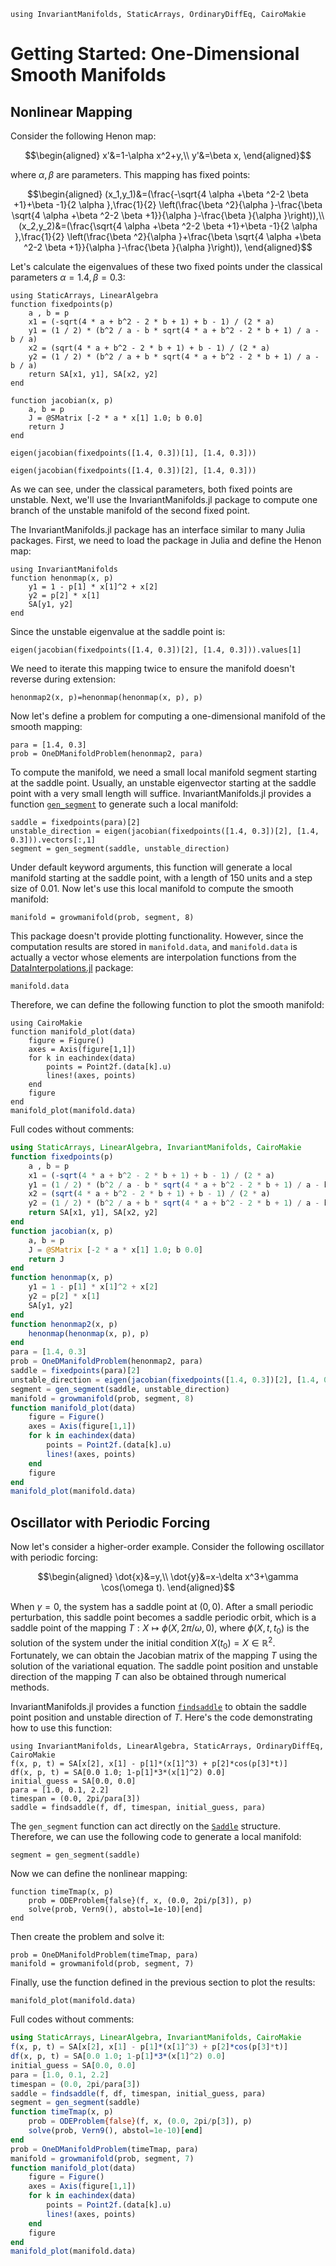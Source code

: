 ```@setup smooth_one
using InvariantManifolds, StaticArrays, OrdinaryDiffEq, CairoMakie
```
# Getting Started: One-Dimensional Smooth Manifolds

## Nonlinear Mapping
Consider the following Henon map:

```math
\begin{aligned}
x'&=1-\alpha x^2+y,\\
y'&=\beta x,
\end{aligned}
```

where $\alpha,\beta$ are parameters. This mapping has fixed points:

```math
\begin{aligned}
(x_1,y_1)&=(\frac{-\sqrt{4 \alpha +\beta ^2-2 \beta +1}+\beta -1}{2 \alpha },\frac{1}{2} \left(\frac{\beta ^2}{\alpha }-\frac{\beta  \sqrt{4 \alpha +\beta ^2-2 \beta +1}}{\alpha }-\frac{\beta }{\alpha }\right)),\\
(x_2,y_2)&=(\frac{\sqrt{4 \alpha +\beta ^2-2 \beta +1}+\beta -1}{2 \alpha },\frac{1}{2} \left(\frac{\beta ^2}{\alpha }+\frac{\beta  \sqrt{4 \alpha +\beta ^2-2 \beta +1}}{\alpha }-\frac{\beta }{\alpha }\right)),
\end{aligned}
```

Let's calculate the eigenvalues of these two fixed points under the classical parameters $\alpha=1.4,\beta=0.3$:

```@example smooth_one
using StaticArrays, LinearAlgebra
function fixedpoints(p)
    a , b = p
    x1 = (-sqrt(4 * a + b^2 - 2 * b + 1) + b - 1) / (2 * a)
    y1 = (1 / 2) * (b^2 / a - b * sqrt(4 * a + b^2 - 2 * b + 1) / a - b / a)
    x2 = (sqrt(4 * a + b^2 - 2 * b + 1) + b - 1) / (2 * a)
    y2 = (1 / 2) * (b^2 / a + b * sqrt(4 * a + b^2 - 2 * b + 1) / a - b / a)
    return SA[x1, y1], SA[x2, y2]
end

function jacobian(x, p)
    a, b = p
    J = @SMatrix [-2 * a * x[1] 1.0; b 0.0]
    return J
end
```

```@repl smooth_one
eigen(jacobian(fixedpoints([1.4, 0.3])[1], [1.4, 0.3]))
```

```@repl smooth_one
eigen(jacobian(fixedpoints([1.4, 0.3])[2], [1.4, 0.3]))
```

As we can see, under the classical parameters, both fixed points are unstable. Next, we'll use the InvariantManifolds.jl package to compute one branch of the unstable manifold of the second fixed point.

The InvariantManifolds.jl package has an interface similar to many Julia packages. First, we need to load the package in Julia and define the Henon map:

```@repl smooth_one
using InvariantManifolds
function henonmap(x, p)
    y1 = 1 - p[1] * x[1]^2 + x[2]
    y2 = p[2] * x[1]
    SA[y1, y2]
end
```

Since the unstable eigenvalue at the saddle point is:
```@repl smooth_one
eigen(jacobian(fixedpoints([1.4, 0.3])[2], [1.4, 0.3])).values[1]
```
We need to iterate this mapping twice to ensure the manifold doesn't reverse during extension:

```@repl smooth_one
henonmap2(x, p)=henonmap(henonmap(x, p), p)
```

Now let's define a problem for computing a one-dimensional manifold of the smooth mapping:

```@repl smooth_one
para = [1.4, 0.3]
prob = OneDManifoldProblem(henonmap2, para)
```

To compute the manifold, we need a small local manifold segment starting at the saddle point. Usually, an unstable eigenvector starting at the saddle point with a very small length will suffice. InvariantManifolds.jl provides a function [`gen_segment`](@ref) to generate such a local manifold:

```@example smooth_one
saddle = fixedpoints(para)[2]
unstable_direction = eigen(jacobian(fixedpoints([1.4, 0.3])[2], [1.4, 0.3])).vectors[:,1]
segment = gen_segment(saddle, unstable_direction)
```

Under default keyword arguments, this function will generate a local manifold starting at the saddle point, with a length of 150 units and a step size of 0.01. Now let's use this local manifold to compute the smooth manifold:

```@repl smooth_one
manifold = growmanifold(prob, segment, 8)
```

This package doesn't provide plotting functionality. However, since the computation results are stored in `manifold.data`, and `manifold.data` is actually a vector whose elements are interpolation functions from the [DataInterpolations.jl](https://github.com/SciML/DataInterpolations.jl) package:
```@repl smooth_one
manifold.data
```

Therefore, we can define the following function to plot the smooth manifold:

```@example smooth_one
using CairoMakie
function manifold_plot(data)
    figure = Figure()
    axes = Axis(figure[1,1])
    for k in eachindex(data)
        points = Point2f.(data[k].u)
        lines!(axes, points)
    end
    figure
end
manifold_plot(manifold.data)
```

Full codes without comments:
```julia
using StaticArrays, LinearAlgebra, InvariantManifolds, CairoMakie
function fixedpoints(p)
    a , b = p
    x1 = (-sqrt(4 * a + b^2 - 2 * b + 1) + b - 1) / (2 * a)
    y1 = (1 / 2) * (b^2 / a - b * sqrt(4 * a + b^2 - 2 * b + 1) / a - b / a)
    x2 = (sqrt(4 * a + b^2 - 2 * b + 1) + b - 1) / (2 * a)
    y2 = (1 / 2) * (b^2 / a + b * sqrt(4 * a + b^2 - 2 * b + 1) / a - b / a)
    return SA[x1, y1], SA[x2, y2]
end
function jacobian(x, p)
    a, b = p
    J = @SMatrix [-2 * a * x[1] 1.0; b 0.0]
    return J
end
function henonmap(x, p)
    y1 = 1 - p[1] * x[1]^2 + x[2]
    y2 = p[2] * x[1]
    SA[y1, y2]
end
function henonmap2(x, p)
    henonmap(henonmap(x, p), p)
end
para = [1.4, 0.3]
prob = OneDManifoldProblem(henonmap2, para)
saddle = fixedpoints(para)[2]
unstable_direction = eigen(jacobian(fixedpoints([1.4, 0.3])[2], [1.4, 0.3])).vectors[:,1]
segment = gen_segment(saddle, unstable_direction)
manifold = growmanifold(prob, segment, 8)
function manifold_plot(data)
    figure = Figure()
    axes = Axis(figure[1,1])
    for k in eachindex(data)
        points = Point2f.(data[k].u)
        lines!(axes, points)
    end
    figure
end
manifold_plot(manifold.data)
```

## Oscillator with Periodic Forcing

Now let's consider a higher-order example. Consider the following oscillator with periodic forcing:
```math
\begin{aligned}
\dot{x}&=y,\\
\dot{y}&=x-\delta x^3+\gamma \cos(\omega t).
\end{aligned}
```

When $\gamma=0$, the system has a saddle point at $(0,0)$. After a small periodic perturbation, this saddle point becomes a saddle periodic orbit, which is a saddle point of the mapping $T:X\mapsto \phi(X,2\pi/\omega,0)$, where $\phi(X,t,t_0)$ is the solution of the system under the initial condition $X(t_0)=X\in\mathbb{R}^2$. Fortunately, we can obtain the Jacobian matrix of the mapping $T$ using the solution of the variational equation. The saddle point position and unstable direction of the mapping $T$ can also be obtained through numerical methods.

InvariantManifolds.jl provides a function [`findsaddle`](@ref) to obtain the saddle point position and unstable direction of $T$. Here's the code demonstrating how to use this function:

```@example smooth_one
using InvariantManifolds, LinearAlgebra, StaticArrays, OrdinaryDiffEq, CairoMakie
f(x, p, t) = SA[x[2], x[1] - p[1]*(x[1]^3) + p[2]*cos(p[3]*t)]
df(x, p, t) = SA[0.0 1.0; 1-p[1]*3*(x[1]^2) 0.0]
initial_guess = SA[0.0, 0.0]
para = [1.0, 0.1, 2.2]
timespan = (0.0, 2pi/para[3])
saddle = findsaddle(f, df, timespan, initial_guess, para)
```

The `gen_segment` function can act directly on the [`Saddle`](@ref) structure. Therefore, we can use the following code to generate a local manifold:
```@repl smooth_one
segment = gen_segment(saddle)
```

Now we can define the nonlinear mapping:
```@repl smooth_one
function timeTmap(x, p)
    prob = ODEProblem{false}(f, x, (0.0, 2pi/p[3]), p)
    solve(prob, Vern9(), abstol=1e-10)[end]
end
```

Then create the problem and solve it:
```@repl smooth_one
prob = OneDManifoldProblem(timeTmap, para)
manifold = growmanifold(prob, segment, 7)
```
Finally, use the function defined in the previous section to plot the results:
```@example smooth_one
manifold_plot(manifold.data)
```

Full codes without comments:
```julia
using StaticArrays, LinearAlgebra, InvariantManifolds, CairoMakie
f(x, p, t) = SA[x[2], x[1] - p[1]*(x[1]^3) + p[2]*cos(p[3]*t)]
df(x, p, t) = SA[0.0 1.0; 1-p[1]*3*(x[1]^2) 0.0]
initial_guess = SA[0.0, 0.0]
para = [1.0, 0.1, 2.2]
timespan = (0.0, 2pi/para[3])
saddle = findsaddle(f, df, timespan, initial_guess, para)
segment = gen_segment(saddle)
function timeTmap(x, p)
    prob = ODEProblem{false}(f, x, (0.0, 2pi/p[3]), p)
    solve(prob, Vern9(), abstol=1e-10)[end]
end
prob = OneDManifoldProblem(timeTmap, para)
manifold = growmanifold(prob, segment, 7)
function manifold_plot(data)
    figure = Figure()
    axes = Axis(figure[1,1])
    for k in eachindex(data)
        points = Point2f.(data[k].u)
        lines!(axes, points)
    end
    figure
end
manifold_plot(manifold.data)
```